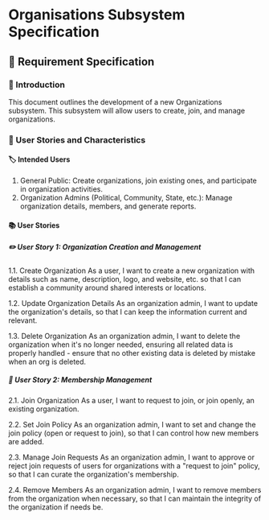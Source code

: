 # Organisations Subsystem Specification

## 📝 Requirement Specification

### 🌟 Introduction
This document outlines the development of a new Organizations subsystem. This subsystem will allow users to create, join, and manage organizations.

### 👥 User Stories and Characteristics

#### 🏷️ Intended Users
1. General Public: Create organizations, join existing ones, and participate in organization activities.
2. Organization Admins (Political, Community, State, etc.): Manage organization details, members, and generate reports.

#### 📚 User Stories

##### ✏️ User Story 1: Organization Creation and Management
1.1. Create Organization
As a user, I want to create a new organization with details such as name, description, logo, and website, etc. so that I can establish a community around shared interests or locations.

1.2. Update Organization Details
As an organization admin, I want to update the organization's details, so that I can keep the information current and relevant.

1.3. Delete Organization
As an organization admin, I want to delete the organization when it's no longer needed, ensuring all related data is properly handled - ensure that no other existing data is deleted by mistake when an org is deleted.

##### 🔑 User Story 2: Membership Management
2.1. Join Organization
As a user, I want to request to join, or join openly, an existing organization.

2.2. Set Join Policy
As an organization admin, I want to set and change the join policy (open or request to join), so that I can control how new members are added.

2.3. Manage Join Requests
As an organization admin, I want to approve or reject join requests of users for organizations with a "request to join" policy, so that I can curate the organization's membership.

2.4. Remove Members
As an organization admin, I want to remove members from the organization when necessary, so that I can maintain the integrity of the organization if needs be.
